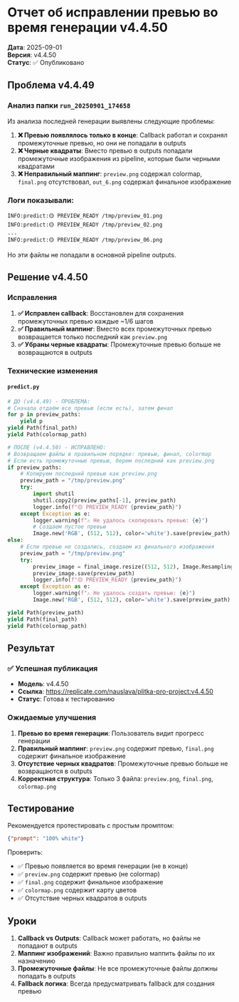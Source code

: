 # Отчет об исправлении превью во время генерации v4.4.50

**Дата**: 2025-09-01  
**Версия**: v4.4.50  
**Статус**: ✅ Опубликовано  

## Проблема v4.4.49

### Анализ папки `run_20250901_174658`
Из анализа последней генерации выявлены следующие проблемы:

1. **❌ Превью появлялось только в конце**: Callback работал и сохранял промежуточные превью, но они не попадали в outputs
2. **❌ Черные квадраты**: Вместо превью в outputs попадали промежуточные изображения из pipeline, которые были черными квадратами
3. **❌ Неправильный маппинг**: `preview.png` содержал colormap, `final.png` отсутствовал, `out_6.png` содержал финальное изображение

### Логи показывали:
```
INFO:predict:🟡 PREVIEW_READY /tmp/preview_01.png
INFO:predict:🟡 PREVIEW_READY /tmp/preview_02.png
...
INFO:predict:🟡 PREVIEW_READY /tmp/preview_06.png
```

Но эти файлы не попадали в основной pipeline outputs.

## Решение v4.4.50

### Исправления
1. **✅ Исправлен callback**: Восстановлен для сохранения промежуточных превью каждые ~1/6 шагов
2. **✅ Правильный маппинг**: Вместо всех промежуточных превью возвращается только последний как `preview.png`
3. **✅ Убраны черные квадраты**: Промежуточные превью больше не возвращаются в outputs

### Технические изменения

#### `predict.py`
```python
# ДО (v4.4.49) - ПРОБЛЕМА:
# Сначала отдаём все превью (если есть), затем финал
for p in preview_paths:
    yield p
yield Path(final_path)
yield Path(colormap_path)

# ПОСЛЕ (v4.4.50) - ИСПРАВЛЕНО:
# Возвращаем файлы в правильном порядке: превью, финал, colormap
# Если есть промежуточные превью, берем последний как preview.png
if preview_paths:
    # Копируем последний превью как preview.png
    preview_path = "/tmp/preview.png"
    try:
        import shutil
        shutil.copy2(preview_paths[-1], preview_path)
        logger.info(f"🟡 PREVIEW_READY {preview_path}")
    except Exception as e:
        logger.warning(f"⚠️ Не удалось скопировать превью: {e}")
        # Создаем пустое превью
        Image.new('RGB', (512, 512), color='white').save(preview_path)
else:
    # Если превью не создались, создаем из финального изображения
    preview_path = "/tmp/preview.png"
    try:
        preview_image = final_image.resize((512, 512), Image.Resampling.LANCZOS)
        preview_image.save(preview_path)
        logger.info(f"🟡 PREVIEW_READY {preview_path}")
    except Exception as e:
        logger.warning(f"⚠️ Не удалось создать превью: {e}")
        Image.new('RGB', (512, 512), color='white').save(preview_path)

yield Path(preview_path)
yield Path(final_path)
yield Path(colormap_path)
```

## Результат

### ✅ Успешная публикация
- **Модель**: v4.4.50
- **Ссылка**: https://replicate.com/nauslava/plitka-pro-project:v4.4.50
- **Статус**: Готова к тестированию

### Ожидаемые улучшения
1. **Превью во время генерации**: Пользователь видит прогресс генерации
2. **Правильный маппинг**: `preview.png` содержит превью, `final.png` содержит финальное изображение
3. **Отсутствие черных квадратов**: Промежуточные превью больше не возвращаются в outputs
4. **Корректная структура**: Только 3 файла: `preview.png`, `final.png`, `colormap.png`

## Тестирование

Рекомендуется протестировать с простым промптом:
```json
{"prompt": "100% white"}
```

Проверить:
- ✅ Превью появляется во время генерации (не в конце)
- ✅ `preview.png` содержит превью (не colormap)
- ✅ `final.png` содержит финальное изображение
- ✅ `colormap.png` содержит карту цветов
- ✅ Отсутствие черных квадратов в outputs

## Уроки

1. **Callback vs Outputs**: Callback может работать, но файлы не попадают в outputs
2. **Маппинг изображений**: Важно правильно маппить файлы по их назначению
3. **Промежуточные файлы**: Не все промежуточные файлы должны попадать в outputs
4. **Fallback логика**: Всегда предусматривать fallback для создания превью
